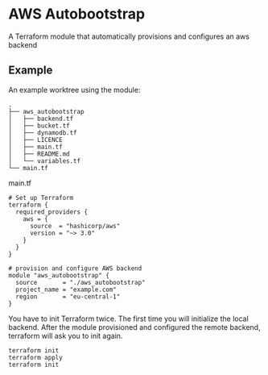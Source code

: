 # AWS Autobootstrap

A Terraform module that automatically provisions and configures an aws backend

## Example

An example worktree using the module:
```
.
├── aws_autobootstrap
│   ├── backend.tf
│   ├── bucket.tf
│   ├── dynamodb.tf
│   ├── LICENCE
│   ├── main.tf
│   ├── README.md
│   └── variables.tf
└── main.tf
```

main.tf
```HCL
# Set up Terraform
terraform {
  required_providers {
    aws = {
      source  = "hashicorp/aws"
      version = "~> 3.0"
    }
  }
}

# provision and configure AWS backend
module "aws_autobootstrap" {
  source       = "./aws_autobootstrap"
  project_name = "example.com"
  region       = "eu-central-1"
}
```

You have to init Terraform twice. The first time you will initialize the local backend. After the module provisioned and configured the remote backend, terraform will ask you to init again.
```
terraform init
terraform apply
terraform init
```

